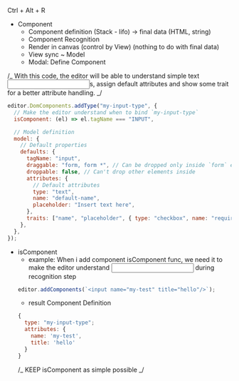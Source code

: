 Ctrl + Alt + R

- Component
  - Component definition (Stack - lifo) -> final data (HTML, string)
  - Component Recognition
  - Render in canvas (control by View) (nothing to do with final data)
  - View sync ~ Model
  - Modal: Define Component

/_
With this code, the editor will be able to understand simple text <input>s, assign default attributes and show some trait for a better attribute handling.
_/

```javascript
editor.DomComponents.addType("my-input-type", {
  // Make the editor understand when to bind `my-input-type`
  isComponent: (el) => el.tagName === "INPUT",

  // Model definition
  model: {
    // Default properties
    defaults: {
      tagName: "input",
      draggable: "form, form *", // Can be dropped only inside `form` elements
      droppable: false, // Can't drop other elements inside
      attributes: {
        // Default attributes
        type: "text",
        name: "default-name",
        placeholder: "Insert text here",
      },
      traits: ["name", "placeholder", { type: "checkbox", name: "required" }],
    },
  },
});
```

- isComponent
  - example:
    When i add component
    isComponent func, we need it to make the editor understand <input> during recognition step
  ```javascript
  editor.addComponents(`<input name="my-test" title="hello"/>`);
  ```
  - result Component Definition
  ```javascript
  {
    type: "my-input-type";
    attributes: {
      name: 'my-test',
      title: 'hello'
    }
  }
  ```
  /_
  KEEP isComponent as simple possible
  _/
